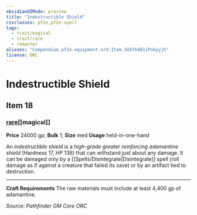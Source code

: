 ```yaml
---
obsidianUIMode: preview
title: "Indestructible Shield"
cssclasses: pf2e,pf2e-spell
tags:
  - trait/magical
  - trait/rare
  - remaster
aliases: "Compendium.pf2e.equipment-srd.Item.SUbYk6B1iPoGyyjh"
license: ORC
---
```

# Indestructible Shield
## Item 18
### [rare](rare "Rare Rarity Trait")[[magical]]


**Price** 24000 gp; 
**Bulk** 1; **Size** med
**Usage** held-in-one-hand

An _indestructible shield_ is a _high-grade greater reinforcing adamantine shield_ (Hardness 17, HP 136) that can withstand just about any damage. It can be damaged only by a [[Spells/Disintegrate|Disintegrate]] spell (roll damage as if against a creature that failed its save) or by an artifact tied to destruction.

* * *

**Craft Requirements** The raw materials must include at least 4,400 gp of adamantine.

*Source: Pathfinder GM Core*
*ORC*